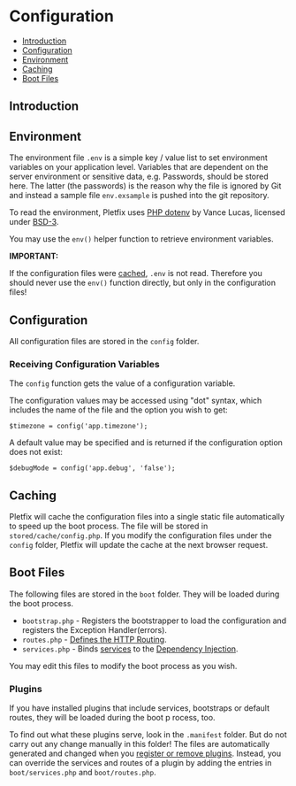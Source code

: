 # Configuration

- [Introduction](#introduction)
- [Configuration](#configuration)
- [Environment](#environment)
- [Caching](#caching)
- [Boot Files](#boot-files)

<a name="introduction"></a>
## Introduction

<a name="environment"></a>
## Environment

The environment file `.env` is a simple key / value list to set environment variables on your application level.
Variables that are dependent on the server environment or sensitive data, e.g. Passwords, should be stored here. 
The latter (the passwords) is the reason why the file is ignored by Git and instead a sample file `env.exsample` is 
pushed into the git repository.

To read the environment, Pletfix uses [PHP dotenv](https://github.com/vlucas/phpdotenv) by Vance Lucas, licensed under 
[BSD-3](https://github.com/vlucas/phpdotenv/blob/master/LICENSE.txt).

You may use the `env()` helper function to retrieve environment variables.

**IMPORTANT:**

If the configuration files were [cached](#caching), `.env` is not read. Therefore you should never use the `env()` 
function directly, but only in the configuration files!

<a name="configuration"></a>
## Configuration

All configuration files are stored in the `config` folder. 

<a name="receiving"></a>
### Receiving Configuration Variables

The `config` function gets the value of a configuration variable. 

The configuration values may be accessed using "dot" syntax, which includes the name of the file and the option you 
wish to get: 

    $timezone = config('app.timezone');

A default value may be specified and is returned if the configuration option does not exist:

    $debugMode = config('app.debug', 'false'); 
 
<a name="caching"></a>
## Caching

Pletfix will cache the configuration files into a single static file automatically to speed up the boot process. 
The file will be stored in `stored/cache/config.php`. If you modify the configuration files under the `config` folder, 
Pletfix will update the cache at the next browser request.

<a name="boot-files"></a>
## Boot Files

The following files are stored in the `boot` folder. They will be loaded during the boot process.

- `bootstrap.php` - Registers the bootstrapper to load the configuration and registers the Exception Handler(errors).
- `routes.php`    - [Defines the HTTP Routing](routing).
- `services.php`  - Binds [services](helpers) to the [Dependency Injection](di).

You may edit this files to modify the boot process as you wish.

<a name="plugins"></a>
### Plugins

If you have installed plugins that include services, bootstraps or default routes, they will be loaded during the boot p
rocess, too.

To find out what these plugins serve, look in the `.manifest` folder. But do not carry out any change manually in this 
folder! The files are automatically generated and changed when you [register or remove plugins](plugins#registering).
Instead, you can override the services and routes of a plugin by adding the entries in `boot/services.php` and 
`boot/routes.php`.